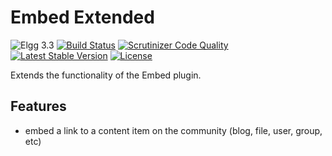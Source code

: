 Embed Extended
==============

![Elgg 3.3](https://img.shields.io/badge/Elgg-3.3-green.svg)
[![Build Status](https://scrutinizer-ci.com/g/ColdTrick/embed_extended/badges/build.png?b=master)](https://scrutinizer-ci.com/g/ColdTrick/embed_extended/build-status/master)
[![Scrutinizer Code Quality](https://scrutinizer-ci.com/g/ColdTrick/embed_extended/badges/quality-score.png?b=master)](https://scrutinizer-ci.com/g/ColdTrick/embed_extended/?branch=master)
[![Latest Stable Version](https://poser.pugx.org/coldtrick/embed_extended/v/stable.svg)](https://packagist.org/packages/coldtrick/embed_extended)
[![License](https://poser.pugx.org/coldtrick/embed_extended/license.svg)](https://packagist.org/packages/coldtrick/embed_extended)

Extends the functionality of the Embed plugin.

Features
--------

- embed a link to a content item on the community (blog, file, user, group, etc)
